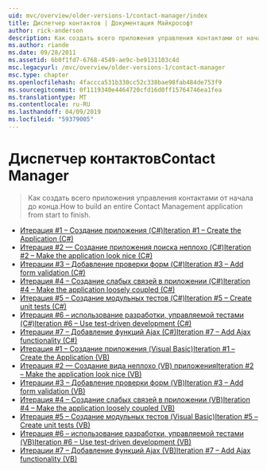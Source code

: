 ```yaml
---
uid: mvc/overview/older-versions-1/contact-manager/index
title: Диспетчер контактов | Документация Майкрософт
author: rick-anderson
description: Как создать всего приложения управления контактами от начала до конца.
ms.author: riande
ms.date: 09/28/2011
ms.assetid: 6b0f1fd7-6768-4549-ae9c-be9131103c4d
msc.legacyurl: /mvc/overview/older-versions-1/contact-manager
msc.type: chapter
ms.openlocfilehash: 4faccca531b330cc52c338bae98fab484de753f9
ms.sourcegitcommit: 0f1119340e4464720cfd16d0ff15764746ea1fea
ms.translationtype: MT
ms.contentlocale: ru-RU
ms.lasthandoff: 04/09/2019
ms.locfileid: "59379005"
---
```

# <a name="contact-manager"></a><span data-ttu-id="793d7-103">Диспетчер контактов</span><span class="sxs-lookup"><span data-stu-id="793d7-103">Contact Manager</span></span>

> <span data-ttu-id="793d7-104">Как создать всего приложения управления контактами от начала до конца.</span><span class="sxs-lookup"><span data-stu-id="793d7-104">How to build an entire Contact Management application from start to finish.</span></span>


- [<span data-ttu-id="793d7-105">Итерация #1 – Создание приложения (C#)</span><span class="sxs-lookup"><span data-stu-id="793d7-105">Iteration #1 – Create the Application (C#)</span></span>](iteration-1-create-the-application-cs.md)
- [<span data-ttu-id="793d7-106">Итерация #2 — Создание приложения поиска неплохо (C#)</span><span class="sxs-lookup"><span data-stu-id="793d7-106">Iteration #2 – Make the application look nice (C#)</span></span>](iteration-2-make-the-application-look-nice-cs.md)
- [<span data-ttu-id="793d7-107">Итерации #3 – Добавление проверки форм (C#)</span><span class="sxs-lookup"><span data-stu-id="793d7-107">Iteration #3 – Add form validation (C#)</span></span>](iteration-3-add-form-validation-cs.md)
- [<span data-ttu-id="793d7-108">Итерация #4 – Создание слабых связей в приложении (C#)</span><span class="sxs-lookup"><span data-stu-id="793d7-108">Iteration #4 – Make the application loosely coupled (C#)</span></span>](iteration-4-make-the-application-loosely-coupled-cs.md)
- [<span data-ttu-id="793d7-109">Итерация #5 – Создание модульных тестов (C#)</span><span class="sxs-lookup"><span data-stu-id="793d7-109">Iteration #5 – Create unit tests (C#)</span></span>](iteration-5-create-unit-tests-cs.md)
- [<span data-ttu-id="793d7-110">Итерация #6 – использование разработки, управляемой тестами (C#)</span><span class="sxs-lookup"><span data-stu-id="793d7-110">Iteration #6 – Use test-driven development (C#)</span></span>](iteration-6-use-test-driven-development-cs.md)
- [<span data-ttu-id="793d7-111">Итерации #7 – Добавление функций Ajax (C#)</span><span class="sxs-lookup"><span data-stu-id="793d7-111">Iteration #7 – Add Ajax functionality (C#)</span></span>](iteration-7-add-ajax-functionality-cs.md)
- [<span data-ttu-id="793d7-112">Итерация #1 – Создание приложения (Visual Basic)</span><span class="sxs-lookup"><span data-stu-id="793d7-112">Iteration #1 – Create the Application (VB)</span></span>](iteration-1-create-the-application-vb.md)
- [<span data-ttu-id="793d7-113">Итерация #2 — Создание вида неплохо (VB) приложения</span><span class="sxs-lookup"><span data-stu-id="793d7-113">Iteration #2 – Make the application look nice (VB)</span></span>](iteration-2-make-the-application-look-nice-vb.md)
- [<span data-ttu-id="793d7-114">Итерации #3 – Добавление проверки форм (VB)</span><span class="sxs-lookup"><span data-stu-id="793d7-114">Iteration #3 – Add form validation (VB)</span></span>](iteration-3-add-form-validation-vb.md)
- [<span data-ttu-id="793d7-115">Итерация #4 – Создание слабых связей в приложении (VB)</span><span class="sxs-lookup"><span data-stu-id="793d7-115">Iteration #4 – Make the application loosely coupled (VB)</span></span>](iteration-4-make-the-application-loosely-coupled-vb.md)
- [<span data-ttu-id="793d7-116">Итерация #5 – Создание модульных тестов (Visual Basic)</span><span class="sxs-lookup"><span data-stu-id="793d7-116">Iteration #5 – Create unit tests (VB)</span></span>](iteration-5-create-unit-tests-vb.md)
- [<span data-ttu-id="793d7-117">Итерация #6 – использование разработки, управляемой тестами (VB)</span><span class="sxs-lookup"><span data-stu-id="793d7-117">Iteration #6 – Use test-driven development (VB)</span></span>](iteration-6-use-test-driven-development-vb.md)
- [<span data-ttu-id="793d7-118">Итерации #7 – Добавление функций Ajax (VB)</span><span class="sxs-lookup"><span data-stu-id="793d7-118">Iteration #7 – Add Ajax functionality (VB)</span></span>](iteration-7-add-ajax-functionality-vb.md)

